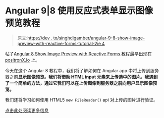 # Angular 9|8 使用反应式表单显示图像预览教程

> 原文:[https://dev . to/singhdigamber/angular-9-8-show-image-preview-with-reactive-forms-tutorial-2ie 4](https://dev.to/singhdigamber/angular-9-8-show-image-preview-with-reactive-forms-tutorial-2ie4)

帖子[Angular 8 Show Image Preview with Reactive Forms 教程](https://www.positronx.io/angular-8-show-image-preview-with-reactive-forms-tutorial/)最早出现在 [positronX.io](https://www.positronx.io) 上。

今天在这个 Angular 8 教程中，我们将了解如何在 Angular app 中将上传到服务器之前**显示图像预览。我们将借助 HTML input 元素来上传选中的图片。我遇到了一个简单的方法，通过它我们可以在上传图像到服务器之前向用户显示图像预览。**

我们还将学习如何使用 HTML5 `new FileReader()` api 对上传的图片进行验证。

[点击此处阅读更多信息](https://www.positronx.io/angular-8-show-image-preview-with-reactive-forms-tutorial/)